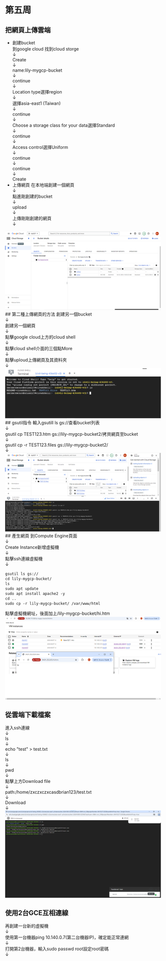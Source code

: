 # 第五周
## 把網頁上傳雲端
* 創建bucket<br>
到google cloud 找到cloud storge<br>↓<br>
Create<br>↓<br>
name:lily-mygcp-bucket<br>↓<br>
continue<br>↓<br>
Location type選擇region<br>↓<br>
選擇asia-east1 (Taiwan)<br>↓<br>
continue<br>↓<br>
Choose a storage class for your data選擇Standard<br>↓<br>
continue<br>↓<br>
Access control選擇Uniform<br>↓<br>
continue<br>↓<br>
continue<br>↓<br>
Create
* 上傳網頁
在本地端創建一個網頁<br>↓<br>
點進剛創建的bucket<br>↓<br>
upload<br>↓<br>
上傳剛剛創建的網頁<br>↓<br>
<img src="../pic/1008.png">
## 第二種上傳網頁的方法
創建另一個bucket<br>↓<br>
創建另一個網頁<br>↓<br>
點擊google cloud上方的cloud shell<br>↓<br>
點擊cloud shell介面的三個點More<br>↓<br>
點擊uploud上傳網頁及其資料夾<br>↓<br>
<img src="../pic/1008-1.png">
## gsutil指令
輸入gsutill ls gs://查看bucket列表<br>↓<br>
gsutil cp TEST123.htm gs://lily-mygcp-bucket2/拷貝網頁至bucket<br>↓<br>
gsutil cp -r TEST123.files gs://lily-mygcp-bucket2/<br>↓<br>
<img src="../pic/1008-2.png">
## 產生網頁
到Compute Engine頁面<br>↓<br>
Create Instance新增虛擬機<br>↓<br>
點擊ssh連線虛擬機<br>↓<br>

````
gsutil ls gs://
cd lily-mygcp-bucket/
ls
sudo apt update
sudo apt install apache2 -y
cd ..
sudo cp -r lily-mygcp-bucket/ /var/www/html
````
點擊虛擬機網址，後面加上/lily-mygcp-bucket/hi.htm
<img src="../pic/1008-3.png">
## 從雲端下載檔案
進入ssh連線<br>↓<br>
ls<br>↓<br>
echo "test" > test.txt<br>↓<br>
ls<br>↓<br>
pwd<br>↓<br>
點擊上方Download file<br>↓<br>
path:/home/zxczxczxcasdbrian123/test.txt<br>↓<br>
Download<br>↓<br>
<img src="../pic/1008-4.png">

## 使用2台GCE互相連線
再創建一台新的虛擬機<br>↓<br>
使用第一台機器ping 10.140.0.7(第二台機器IP)，確定能正常連網<br>↓<br>
打開第2台機器，輸入sudo passwd root設定root密碼<br>↓<br>
